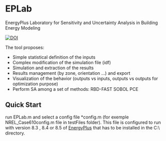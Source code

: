 # EPLab
EnergyPlus Laboratory for Sensitivity and Uncertainty Analysis in Building Energy Modeling

[![DOI](https://zenodo.org/badge/20752/mrabouille/EPLab.svg)](https://zenodo.org/badge/latestdoi/20752/mrabouille/EPLab)

The tool proposes:
- Simple statistical definition of the inputs
- Complex modification of the simulation file (idf)
- Simulation and extraction of the results
- Results management (by zone, orientation ...) and export
- Visualization of the behavior (outputs vs inputs, outputs vs outputs for optimization purpose)
- Perform SA among a set of methods: RBD-FAST SOBOL PCE

## Quick Start
run EPLab.m and select a config file \*config.m (for exemple NREL_Case610config.m file in testFiles folder). This file is configured to run with version 8.3 , 8.4 or 8.5 of [EnergyPlus](https://github.com/NREL/EnergyPlus/releases) that has to be installed in the C:\ directory.
